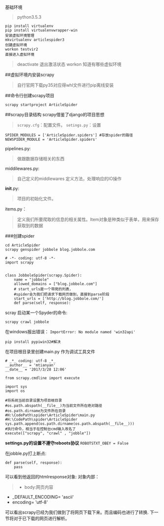 基础环境
>python3.5.3 


```
pip install virtualenv
pip install virtualenvwrapper-win
安装虚拟环境管理
mkvirtualenv articlespider3
创建虚拟环境
workon testvir2
直接进入虚拟环境
```
>deactivate
退出激活状态
workon
知道有哪些虚拟环境

##虚拟环境内安装scrapy
>自行官网下载py35对应得whl文件进行pip离线安装

##命令行创建scrapy项目
```
scrapy startproject ArticleSpider
```

##scrapy目录结构
scrapy借鉴了django的项目思想
>`scrapy.cfg`：配置文件。
`setings.py`：设置

```
SPIDER_MODULES = ['ArticleSpider.spiders'] #存放spider的路径
NEWSPIDER_MODULE = 'ArticleSpider.spiders'
```

pipelines.py:
>做跟数据存储相关的东西

middilewares.py:
>自己定义的middlewares 定义方法，处理响应的IO操作

__init__.py:
>项目的初始化文件。

items.py：
>定义我们所要爬取的信息的相关属性。Item对象是种类似于表单，用来保存获取到的数据

###创建spider
```
cd ArticleSpider
scrapy genspider jobbole blog.jobbole.com
```

```
# -*- coding: utf-8 -*-
import scrapy


class JobboleSpider(scrapy.Spider):
    name = "jobbole"
    allowed_domains = ["blog.jobbole.com"]
    # start_urls是一个带爬的列表，
    #spider会为我们把请求下载网页做到，直接到parse阶段
    start_urls = ['http://blog.jobbole.com/']
    def parse(self, response):
```

scray 启动某一个Spyder的命令:
```
scrapy crawl jobbole
```
在windows报出错误：
`ImportError: No module named 'win32api'`

```
pip install pypiwin32#解决
```

在项目根目录里创建main.py
作为调试工具文件
```
# _*_ coding: utf-8 _*_
__author__ = 'mtianyan'
__date__ = '2017/3/28 12:06'

from scrapy.cmdline import execute

import sys
import os

#将系统当前目录设置为项目根目录
#os.path.abspath(__file__)为当前文件所在绝对路径
#os.path.dirname为文件所在目录
#H:\CodePath\spider\ArticleSpider\main.py
#H:\CodePath\spider\ArticleSpider
sys.path.append(os.path.dirname(os.path.abspath(__file__)))
#执行命令，相当于在控制台cmd输入改名了
execute(["scrapy", "crawl" , "jobble"])
```
**settings.py的设置不遵守reboots协议**
`ROBOTSTXT_OBEY = False`

在jobble.py打上断点:
```
def parse(self, response):
    pass
```
可以看到他返回的htmlresponse对象:
对象内部：
>- body:网页内容
- _DEFAULT_ENCODING= 'ascii'
- encoding= 'utf-8'

可以看出scrapy已经为我们做到了将网页下载下来。而且编码也进行了转换.
下一节将对于已下载的网页进行解析。
